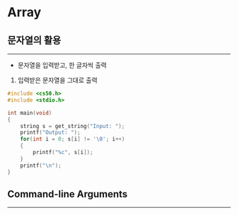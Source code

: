 # Array

## **문자열의 활용**

---
- 문자열을 입력받고, 한 글자씩 출력
1. 입력받은 문자열을 그대로 출력
```c
#include <cs50.h>
#include <stdio.h>

int main(void)
{
    string s = get_string("Input: ");
    printf("Output: ");
    for(int i = 0; s[i] != '\0'; i++)
    {
        printf("%c", s[i]);
    }
    printf("\n");
}
```

## Command-line Arguments
___
